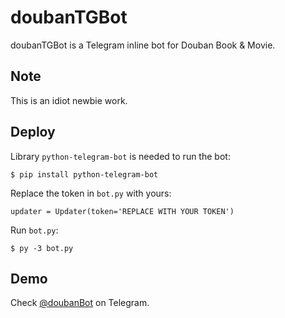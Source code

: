 # doubanTGBot

doubanTGBot is a Telegram inline bot for Douban Book &amp; Movie.

## Note

This is an idiot newbie work.

## Deploy

Library `python-telegram-bot` is needed to run the bot:

    $ pip install python-telegram-bot

Replace the token in `bot.py` with yours:

    updater = Updater(token='REPLACE WITH YOUR TOKEN')

Run `bot.py`:

    $ py -3 bot.py

## Demo

Check [@doubanBot](https://t.me/doubanBot) on Telegram.